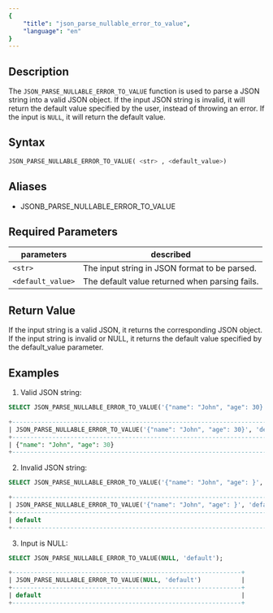 ```yaml
---
{
    "title": "json_parse_nullable_error_to_value",
    "language": "en"
}
---
```


<!-- 
Licensed to the Apache Software Foundation (ASF) under one
or more contributor license agreements.  See the NOTICE file
distributed with this work for additional information
regarding copyright ownership.  The ASF licenses this file
to you under the Apache License, Version 2.0 (the
"License"); you may not use this file except in compliance
with the License.  You may obtain a copy of the License at

  http://www.apache.org/licenses/LICENSE-2.0

Unless required by applicable law or agreed to in writing,
software distributed under the License is distributed on an
"AS IS" BASIS, WITHOUT WARRANTIES OR CONDITIONS OF ANY
KIND, either express or implied.  See the License for the
specific language governing permissions and limitations
under the License.
-->

## Description

The `JSON_PARSE_NULLABLE_ERROR_TO_VALUE` function is used to parse a JSON string into a valid JSON object. If the input JSON string is invalid, it will return the default value specified by the user, instead of throwing an error. If the input is `NULL`, it will return the default value.

## Syntax

```sql
JSON_PARSE_NULLABLE_ERROR_TO_VALUE( <str> , <default_value>)
```
## Aliases
- JSONB_PARSE_NULLABLE_ERROR_TO_VALUE

## Required Parameters

| parameters| described|
|------|------|
| `<str>` | The input string in JSON format to be parsed. |
| `<default_value>` | The default value returned when parsing fails. |

## Return Value
If the input string is a valid JSON, it returns the corresponding JSON object.
If the input string is invalid or NULL, it returns the default value specified by the default_value parameter.

## Examples

1. Valid JSON string:
```sql
SELECT JSON_PARSE_NULLABLE_ERROR_TO_VALUE('{"name": "John", "age": 30}', 'default');
```

```sql
+------------------------------------------------------------------------------+
| JSON_PARSE_NULLABLE_ERROR_TO_VALUE('{"name": "John", "age": 30}', 'default') |
+------------------------------------------------------------------------------+
| {"name": "John", "age": 30}                                                  |
+------------------------------------------------------------------------------+
```

2. Invalid JSON string:
```sql
SELECT JSON_PARSE_NULLABLE_ERROR_TO_VALUE('{"name": "John", "age": }', 'default');
```

```sql
+----------------------------------------------------------------------------+
| JSON_PARSE_NULLABLE_ERROR_TO_VALUE('{"name": "John", "age": }', 'default') |
+----------------------------------------------------------------------------+
| default                                                                    |
+----------------------------------------------------------------------------+
```

3. Input is NULL:

```sql
SELECT JSON_PARSE_NULLABLE_ERROR_TO_VALUE(NULL, 'default');
```

```sql
+---------------------------------------------------------------+
| JSON_PARSE_NULLABLE_ERROR_TO_VALUE(NULL, 'default')           |
+---------------------------------------------------------------+
| default                                                       |
+---------------------------------------------------------------+
```